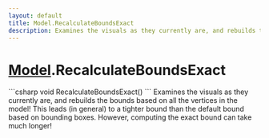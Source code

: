 ```yaml
---
layout: default
title: Model.RecalculateBoundsExact
description: Examines the visuals as they currently are, and rebuilds the bounds based on all the vertices in the model! This leads (in general) to a tighter bound than the default bound based on bounding boxes. However, computing the exact bound can take much longer!
---
```

# [Model]({{site.url}}/Pages/StereoKit/Model.html).RecalculateBoundsExact

<div class='signature' markdown='1'>
```csharp
void RecalculateBoundsExact()
```
Examines the visuals as they currently are, and rebuilds
the bounds based on all the vertices in the model! This leads (in general)
to a tighter bound than the default bound based on bounding boxes.
However, computing the exact bound can take much longer!
</div>




